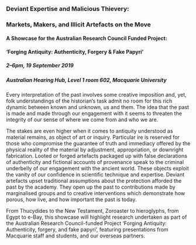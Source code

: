 ### Deviant Expertise and Malicious Thievery: 
### Markets, Makers, and Illicit Artefacts on the Move

#### A Showcase for the Australian Research Council Funded Project:
#### ‘Forging Antiquity: Authenticity, Forgery & Fake Papyri’

##### 2–6pm, 19 September 2019
##### Australian Hearing Hub, Level 1 room 602, Macquarie University

Every interpretation of the past involves some creative imposition and, yet, folk understandings of the historian’s task admit no room for this rich dynamic between known and unknown, us and them. The idea that the past is made and made through our engagement with it seems to threaten the integrity of our sense of where we come from and who we are. 

The stakes are even higher when it comes to antiquity understood as material remains, as object of art or inquiry. Particular ire is reserved for those who compromise the guarantee of truth and immediacy offered by the physical reality of the material by adjustment, appropriation, or downright fabrication. Looted or forged artefacts packaged up with false declarations of authenticity and fictional accounts of provenance speak to the criminal underbelly of our engagement with the ancient world. These objects exploit the vanity of our confidence in scientific technique and expertise. Deviant artefacts upset traditional assumptions about the protection afforded the past by the academy. They open up the past to contributions made by marginalised groups and to creative interventions which demonstrate how porous, how live, and how important the past is today. 

From Thucydides to the New Testament, Zoroaster to hieroglyphs, from Egypt to e-Bay, this showcase will highlight research undertaken as part of the Australian Research Council-funded Project ‘Forging Antiquity: Authenticity, forgery, and fake papyri’, featuring presentations from Macquarie staff and students, and our overseas partners.

